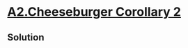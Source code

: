 # [A2.Cheeseburger Corollary 2](https://www.facebook.com/codingcompetitions/hacker-cup/2023/practice-round/problems/A2)

## Solution
```cpp

```
